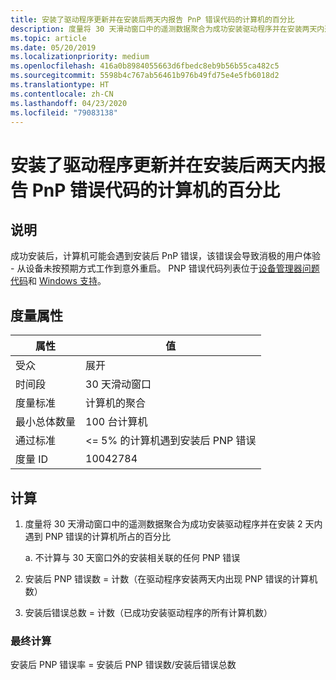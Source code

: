 ```yaml
---
title: 安装了驱动程序更新并在安装后两天内报告 PnP 错误代码的计算机的百分比
description: 度量将 30 天滑动窗口中的遥测数据聚合为成功安装驱动程序并在安装两天内遇到 PNP 错误的计算机所占的百分比
ms.topic: article
ms.date: 05/20/2019
ms.localizationpriority: medium
ms.openlocfilehash: 416a0b8984055663d6fbedc8eb9b56b55ca482c5
ms.sourcegitcommit: 5598b4c767ab56461b976b49fd75e4e5fb6018d2
ms.translationtype: HT
ms.contentlocale: zh-CN
ms.lasthandoff: 04/23/2020
ms.locfileid: "79083138"
---
```

# <a name="percent-of-machines-that-installed-a-driver-update-and-reported-a-pnp-error-code-within-two-days-of-install"></a>安装了驱动程序更新并在安装后两天内报告 PnP 错误代码的计算机的百分比

## <a name="description"></a>说明

成功安装后，计算机可能会遇到安装后 PnP 错误，该错误会导致消极的用户体验 - 从设备未按预期方式工作到意外重启。 PNP 错误代码列表位于[设备管理器问题代码](https://docs.microsoft.com/windows-hardware/drivers/install/device-manager-error-messages)和 [Windows 支持](https://support.microsoft.com/help/310123/error-codes-in-device-manager-in-windows)。

## <a name="measure-attributes"></a>度量属性

|属性|值|
|----|----|
|受众 |展开|
|时间段 |30 天滑动窗口|
|度量标准 |计算机的聚合|
|最小总体数量 |100 台计算机|
|通过标准 |<= 5% 的计算机遇到安装后 PNP 错误|
|度量 ID |10042784|

## <a name="calculation"></a>计算

1. 度量将 30 天滑动窗口中的遥测数据聚合为成功安装驱动程序并在安装 2 天内遇到 PNP 错误的计算机所占的百分比 

   a. 不计算与 30 天窗口外的安装相关联的任何 PNP 错误

2. 安装后 PNP 错误数 = 计数（在驱动程序安装两天内出现 PNP 错误的计算机数） 
3. 安装后错误总数 = 计数（已成功安装驱动程序的所有计算机数） 

### <a name="final-calculation"></a>最终计算

安装后 PNP 错误率 = 安装后 PNP 错误数/安装后错误总数 
